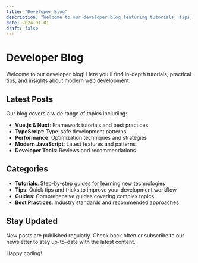 ```yaml
---
title: "Developer Blog"
description: "Welcome to our developer blog featuring tutorials, tips, and insights about modern web development with Vue.js, Nuxt, TypeScript, and more."
date: 2024-01-01
draft: false
---
```


# Developer Blog

Welcome to our developer blog! Here you'll find in-depth tutorials, practical tips, and insights about modern web development.

## Latest Posts

Our blog covers a wide range of topics including:

- **Vue.js & Nuxt**: Framework tutorials and best practices
- **TypeScript**: Type-safe development patterns
- **Performance**: Optimization techniques and strategies
- **Modern JavaScript**: Latest features and patterns
- **Developer Tools**: Reviews and recommendations

## Categories

- **Tutorials**: Step-by-step guides for learning new technologies
- **Tips**: Quick tips and tricks to improve your development workflow
- **Guides**: Comprehensive guides covering complex topics
- **Best Practices**: Industry standards and recommended approaches

## Stay Updated

New posts are published regularly. Check back often or subscribe to our newsletter to stay up-to-date with the latest content.

Happy coding!
